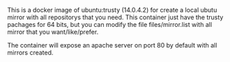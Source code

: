 This is a docker image of ubuntu:trusty (14.0.4.2) for create a local ubutu mirror with all repositorys that you need. This container just have the trusty pachages for 64 bits, but you can modify the file files/mirror.list with all mirror that you want/like/prefer.

The container will expose an apache server on port 80 by default with all mirrors created.

